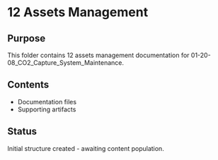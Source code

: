 # 12 Assets Management

## Purpose
This folder contains 12 assets management documentation for 01-20-08_CO2_Capture_System_Maintenance.

## Contents
- Documentation files
- Supporting artifacts

## Status
Initial structure created - awaiting content population.
